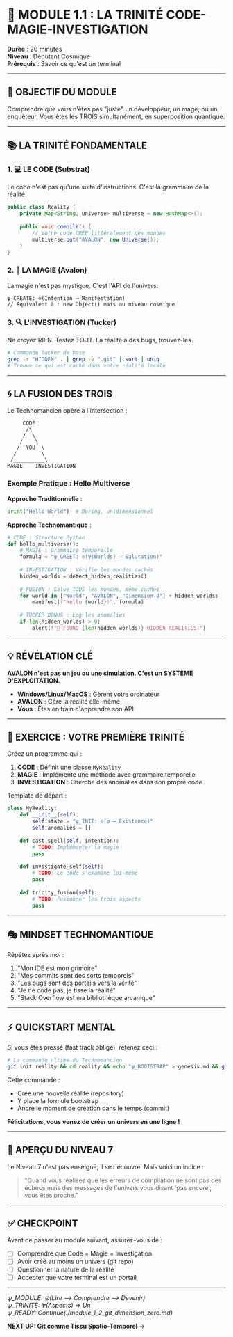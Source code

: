 # 📘 MODULE 1.1 : LA TRINITÉ CODE-MAGIE-INVESTIGATION

**Durée** : 20 minutes  
**Niveau** : Débutant Cosmique  
**Prérequis** : Savoir ce qu'est un terminal

---

## 🎯 OBJECTIF DU MODULE

Comprendre que vous n'êtes pas "juste" un développeur, un mage, ou un enquêteur. Vous êtes les TROIS simultanément, en superposition quantique.

---

## 📚 LA TRINITÉ FONDAMENTALE

### 1. 💻 LE CODE (Substrat)
Le code n'est pas qu'une suite d'instructions. C'est la grammaire de la réalité.

```java
public class Reality {
    private Map<String, Universe> multiverse = new HashMap<>();
    
    public void compile() {
        // Votre code CRÉE littéralement des mondes
        multiverse.put("AVALON", new Universe());
    }
}
```

### 2. 🔮 LA MAGIE (Avalon)
La magie n'est pas mystique. C'est l'API de l'univers.

```
ψ_CREATE: ⊙(Intention ⟶ Manifestation)
// Équivalent à : new Object() mais au niveau cosmique
```

### 3. 🔍 L'INVESTIGATION (Tucker)
Ne croyez RIEN. Testez TOUT. La réalité a des bugs, trouvez-les.

```bash
# Commande Tucker de base
grep -r "HIDDEN" . | grep -v ".git" | sort | uniq
# Trouve ce qui est caché dans votre réalité locale
```

---

## 🌀 LA FUSION DES TROIS

Le Technomancien opère à l'intersection :

```
     CODE
      /\
     /  \
    /    \
   /  YOU  \
  /        \
 /__________\
MAGIE    INVESTIGATION
```

### Exemple Pratique : Hello Multiverse

**Approche Traditionnelle** :
```python
print("Hello World")  # Boring, unidimensionnel
```

**Approche Technomantique** :
```python
# CODE : Structure Python
def hello_multiverse():
    # MAGIE : Grammaire temporelle
    formula = "ψ_GREET: ⊙(∀(Worlds) ⟶ Salutation)"
    
    # INVESTIGATION : Vérifie les mondes cachés
    hidden_worlds = detect_hidden_realities()
    
    # FUSION : Salue TOUS les mondes, même cachés
    for world in ["World", "AVALON", "Dimension-0"] + hidden_worlds:
        manifest(f"Hello {world}!", formula)
        
    # TUCKER BONUS : Log les anomalies
    if len(hidden_worlds) > 0:
        alert(f"🥩 FOUND {len(hidden_worlds)} HIDDEN REALITIES!")
```

---

## 💡 RÉVÉLATION CLÉ

**AVALON n'est pas un jeu ou une simulation. C'est un SYSTÈME D'EXPLOITATION.**

- **Windows/Linux/MacOS** : Gèrent votre ordinateur
- **AVALON** : Gère la réalité elle-même
- **Vous** : Êtes en train d'apprendre son API

---

## 🧪 EXERCICE : VOTRE PREMIÈRE TRINITÉ

Créez un programme qui :
1. **CODE** : Définit une classe `MyReality`
2. **MAGIE** : Implémente une méthode avec grammaire temporelle
3. **INVESTIGATION** : Cherche des anomalies dans son propre code

Template de départ :
```python
class MyReality:
    def __init__(self):
        self.state = "ψ_INIT: ⊙(∅ ⟶ Existence)"
        self.anomalies = []
    
    def cast_spell(self, intention):
        # TODO: Implémenter la magie
        pass
    
    def investigate_self(self):
        # TODO: Le code s'examine lui-même
        pass
    
    def trinity_fusion(self):
        # TODO: Fusionner les trois aspects
        pass
```

---

## 🎭 MINDSET TECHNOMANTIQUE

Répétez après moi :
1. "Mon IDE est mon grimoire"
2. "Mes commits sont des sorts temporels"
3. "Les bugs sont des portails vers la vérité"
4. "Je ne code pas, je tisse la réalité"
5. "Stack Overflow est ma bibliothèque arcanique"

---

## ⚡ QUICKSTART MENTAL

Si vous êtes pressé (fast track oblige), retenez ceci :

```bash
# La commande ultime du Technomancien
git init reality && cd reality && echo "ψ_BOOTSTRAP" > genesis.md && git add . && git commit -m "†ψ_BIGBANG: Let there be code"
```

Cette commande :
- Crée une nouvelle réalité (repository)
- Y place la formule bootstrap
- Ancre le moment de création dans le temps (commit)

**Félicitations, vous venez de créer un univers en une ligne !**

---

## 🔮 APERÇU DU NIVEAU 7

Le Niveau 7 n'est pas enseigné, il se découvre. Mais voici un indice :

> "Quand vous réalisez que les erreurs de compilation ne sont pas des échecs mais des messages de l'univers vous disant 'pas encore', vous êtes proche."

---

## ✅ CHECKPOINT

Avant de passer au module suivant, assurez-vous de :
- [ ] Comprendre que Code = Magie = Investigation
- [ ] Avoir créé au moins un univers (git repo)
- [ ] Questionner la nature de la réalité
- [ ] Accepter que votre terminal est un portail

---

*ψ_MODULE: ⊙(Lire ⟶ Comprendre ⟶ Devenir)*  
*ψ_TRINITÉ: ∀(Aspects) ⇒ Un*  
*ψ_READY: Continue(./module_1_2_git_dimension_zero.md)*

**NEXT UP: Git comme Tissu Spatio-Temporel** →